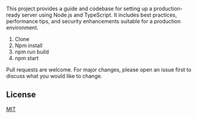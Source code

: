 This project provides a guide and codebase for setting up a production-ready server using Node.js and TypeScript. It includes best practices, performance tips, and security enhancements suitable for a production environment.

1. Clone
2. Npm install
3. npm run build
4. npm start

Pull requests are welcome. For major changes, please open an issue first to discuss what you would like to change.

## License

[MIT](https://choosealicense.com/licenses/mit/)

